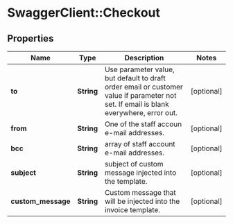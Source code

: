 # SwaggerClient::Checkout

## Properties
Name | Type | Description | Notes
------------ | ------------- | ------------- | -------------
**to** | **String** | Use parameter value, but default to draft order email or customer value if parameter not set. If email is blank everywhere, error out. | [optional] 
**from** | **String** | One of the staff accoun e-mail addresses. | [optional] 
**bcc** | **String** | array of staff account e-mail addresses. | [optional] 
**subject** | **String** | subject of custom message injected into the template. | [optional] 
**custom_message** | **String** | Custom message that will be injected into the invoice template. | [optional] 


